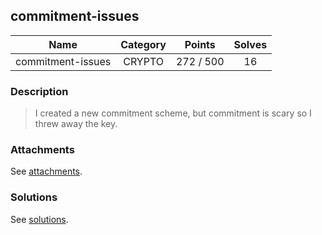 ## commitment-issues

|  Name  |  Category  |  Points  |  Solves  |
| :----: | :----: | :----: | :----: |
|  commitment-issues  |  CRYPTO  |  272 / 500  |  16  |

### Description
> I created a new commitment scheme, but commitment is scary so I threw away the key.

### Attachments
See [attachments](https://github.com/roadicing/ctf-writeups/tree/main/2022/dicectf/commitment-issues/attachments).

### Solutions
See [solutions](https://github.com/roadicing/ctf-writeups/tree/main/2022/dicectf/commitment-issues/solutions).